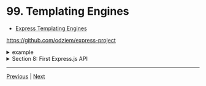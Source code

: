 # 99. Templating Engines

-   [Express Templating Engines](https://expressjs.com/en/resources/template-engines.html)


https://github.com/odziem/express-project

<details>
  <summary> example </summary>

  - install hbs `npm i hbs --save`

  - `server.js`
```
const express = require('express');
const path = require('path');

const friendsRouter = require('./routes/friends.router.js');
const messagesRouter = require('./routes/messages.router.js');

const app = express();

app.set('view engine', 'hbs');
app.set('views', path.join(__dirname, 'views'));

const PORT = 3000;

app.use((req, res, next) => {
    const start = Date.now();
    next();
    const delta = Date.now() - start;
    console.log(`${req.method} ${req.baseUrl} ${req.url} ${delta}ms`);
});

app.use('/site', express.static(path.join(__dirname, 'public')));
app.use(express.json());

app.get('/', (req, res) => {
    res.render('index', {
        title: "My Friends Are VERY Clever",
        caption: "Let's go skiing!"
    })
});
app.use('/friends', friendsRouter);
app.use('/messages', messagesRouter);

app.listen(PORT, () => {
    console.log(`Listening on ${PORT}...`);
});
``` 

-   `model/friends.model.js`
```
const friends = [
    {
        id: 0,
        name: 'Albert Einstein'
    },
    {
        id: 1,
        name: 'Sir Isaac Newton'
    }
];

module.exports = friends
```

-   `controller/friends.controller.js`
```
const model = require('../models/friends.model')

function postFriend(req, res) {
    if (!req.body.name) {
        return res.status(400).json({
        //res.status(400).json({
            error: "Missing friend name"
        });
    };
    const newFriends = {
        name: req.body.name,
        id: model.length
    };
    model.push(newFriends);

    res.json(newFriends)
}

function getFriends (req, res) {
    res.json(model);
}

function getFriend (req, res) {
    const friendId = Number(req.params.friendId);
    const friend = model[friendId];
    if (friend) {
        res.status(200).json(friend);
    } else {
        res.status(404).json({
            error: "Friend does not exist"
        });
    }
}

module.exports = {
    getFriends,
    getFriend,
    postFriend
}
```

-   `controller/messages.controller.js`
```
const path = require('path');

function getMessages (req, res)  {
    res.sendFile(path.join(__dirname, '..', 'public', 'images', 'skimountain.jpeg'));
    // res.send('<ul><li>Helloo Albert!</li></ul>');
}

function postMessages(req, res) {
    console.log('Updating messages...');
}

module.exports = {
    getMessages,
    postMessages
}
```

-   `routes/friends.router.js`
```
const express = require('express');

const friendsController = require('../controllers/friends.controller');

const friendsRouter = express.Router();

friendsRouter.use((req, res, next) => {
    console.log('ip address:', req.ip);
    next();
});
friendsRouter.post('/', friendsController.postFriend); 
friendsRouter.get('/', friendsController.getFriends); 
friendsRouter.get('/:friendId', friendsController.getFriend); 

module.exports = friendsRouter;
```

-   `routes/messages.router.js`
```
const express = require('express');

const messagesController = require('../controllers/messages.controller');

const messagesRouter = express.Router();

messagesRouter.get('/', messagesController.getMessages);
messagesRouter.post('/', messagesController.postMessages);

module.exports = messagesRouter;

```

-   `public/css/style.css`
```
body {
    padding: 50px;
    font: 14px "Lucida Grande", Helvetica, Arial, sans-serif;
  }
  a {
    color: #00B7FF;
  }
```

-   `public/image/skimountain.jpeg`

-   `views/index.hbs`
```
<!DOCTYPE html>
<html>
  <head>
    <title> {{title}} </title>
    <link rel='stylesheet' href='site/css/style.css' />
  </head>
  <body>
    <h1> {{caption}} </h1>
    <img src="site/images/skimountain.jpeg" alt = "Ski mountain">
  </body>
</html>
```

---

-   run `npm run watch` 

-  `http://localhost:3000/`

<p align="center" >
    <img src="../imags/99_Templating-Engines.png" width="90%" >
</p> 


</details>  

<details>
  <summary> Section 8: First Express.js API </summary>

  - [Codebase: express-project](../src/s8_express-project/)

</details>

---

[Previous](./98_Serving-Websites-With-Node.md) | [Next](./100_Layouts-and-Separation-of-Concerns.md)